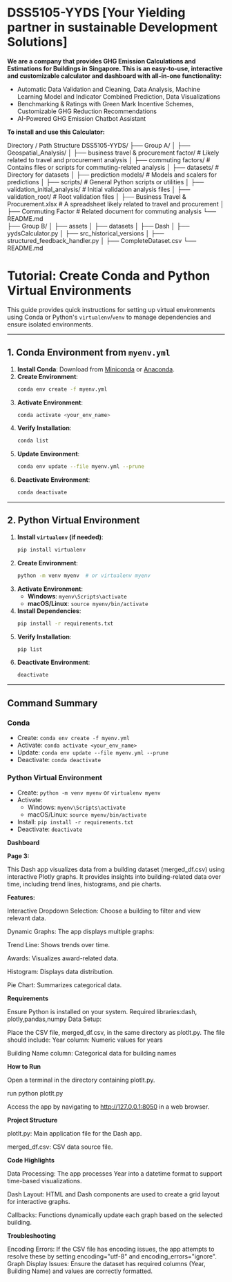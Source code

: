 # DSS5105-YYDS [Your Yielding partner in sustainable Development Solutions]

**We are a company that provides GHG Emission Calculations and Estimations for Buildings in Singapore. This is an easy-to-use, interactive and customizable calculator and dashboard with all-in-one functionality:**
* Automatic Data Validation and Cleaning, Data Analysis, Machine Learning Model and Indicator Combined Prediction, Data Visualizations
* Benchmarking & Ratings with Green Mark Incentive Schemes, Customizable GHG Reduction Recommendations
* AI-Powered GHG Emission Chatbot Assistant


**To install and use this Calculator:**


Directory / Path Structure
DSS5105-YYDS/
├── Group A/
│   ├── Geospatial_Analysis/
│   ├── business travel & procurement factor/    # Likely related to travel and procurement analysis
│   ├── commuting factors/                       # Contains files or scripts for commuting-related analysis
│   ├── datasets/                                # Directory for datasets
│   ├── prediction models/                       # Models and scalers for predictions
│   ├── scripts/                                 # General Python scripts or utilities
│   ├── validation_initial_analysis/             # Initial validation analysis files
│   ├── validation_root/                         # Root validation files
│   ├── Business Travel & Procurement.xlsx       # A spreadsheet likely related to travel and procurement
│   ├── Commuting Factor                         # Related document for commuting analysis
└── README.md               
├── Group B/
│   ├── assets
│   ├── datasets
│   ├── Dash
│   ├── yydsCalculator.py
│   ├── src_historical_versions
│   ├── structured_feedback_handler.py
│   ├── CompleteDataset.csv
└── README.md



# Tutorial: Create Conda and Python Virtual Environments

This guide provides quick instructions for setting up virtual environments using Conda or Python's `virtualenv`/`venv` to manage dependencies and ensure isolated environments.

---

## 1. Conda Environment from `myenv.yml`

1. **Install Conda**: Download from [Miniconda](https://docs.conda.io/en/latest/miniconda.html) or [Anaconda](https://www.anaconda.com/).
2. **Create Environment**: 
    ```bash
    conda env create -f myenv.yml
    ```
3. **Activate Environment**: 
    ```bash
    conda activate <your_env_name>
    ```
4. **Verify Installation**: 
    ```bash
    conda list
    ```
5. **Update Environment**:
    ```bash
    conda env update --file myenv.yml --prune
    ```
6. **Deactivate Environment**: 
    ```bash
    conda deactivate
    ```

---

## 2. Python Virtual Environment

1. **Install `virtualenv` (if needed)**: 
    ```bash
    pip install virtualenv
    ```
2. **Create Environment**:
    ```bash
    python -m venv myenv  # or virtualenv myenv
    ```
3. **Activate Environment**:
    - **Windows**: `myenv\Scripts\activate`
    - **macOS/Linux**: `source myenv/bin/activate`
4. **Install Dependencies**: 
    ```bash
    pip install -r requirements.txt
    ```
5. **Verify Installation**: 
    ```bash
    pip list
    ```
6. **Deactivate Environment**: 
    ```bash
    deactivate
    ```

---

## Command Summary

### Conda
- Create: `conda env create -f myenv.yml`
- Activate: `conda activate <your_env_name>`
- Update: `conda env update --file myenv.yml --prune`
- Deactivate: `conda deactivate`

### Python Virtual Environment
- Create: `python -m venv myenv` or `virtualenv myenv`
- Activate:
  - Windows: `myenv\Scripts\activate`
  - macOS/Linux: `source myenv/bin/activate`
- Install: `pip install -r requirements.txt`
- Deactivate: `deactivate`


**Dashboard**

**Page 3:**

This Dash app visualizes data from a building dataset (merged_df.csv) using interactive Plotly graphs. It provides insights into building-related data over time, including trend lines, histograms, and pie charts.

**Features:**

Interactive Dropdown Selection: Choose a building to filter and view relevant data.

Dynamic Graphs: The app displays multiple graphs:

Trend Line: Shows trends over time.

Awards: Visualizes award-related data.

Histogram: Displays data distribution.

Pie Chart: Summarizes categorical data.

**Requirements**

Ensure Python is installed on your system. Required libraries:dash, plotly,pandas,numpy
Data Setup:

Place the CSV file, merged_df.csv, in the same directory as plotlt.py. The file should include:
Year column: Numeric values for years

Building Name column: Categorical data for building names

**How to Run**

Open a terminal in the directory containing plotlt.py.

run python plotlt.py

Access the app by navigating to http://127.0.0.1:8050 in a web browser.

**Project Structure**

plotlt.py: Main application file for the Dash app.

merged_df.csv: CSV data source file.

**Code Highlights**

Data Processing: The app processes Year into a datetime format to support time-based visualizations.

Dash Layout: HTML and Dash components are used to create a grid layout for interactive graphs.

Callbacks: Functions dynamically update each graph based on the selected building.

**Troubleshooting**

Encoding Errors: If the CSV file has encoding issues, the app attempts to resolve these by setting encoding="utf-8" and encoding_errors="ignore".
Graph Display Issues: Ensure the dataset has required columns (Year, Building Name) and values are correctly formatted.
